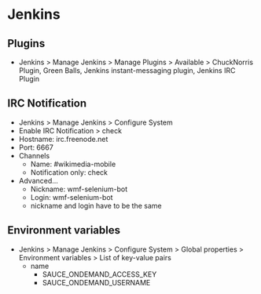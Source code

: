 # Jenkins

## Plugins

- Jenkins > Manage Jenkins > Manage Plugins > Available > ChuckNorris Plugin, Green Balls, Jenkins instant-messaging plugin, Jenkins IRC Plugin

## IRC Notification

- Jenkins > Manage Jenkins > Configure System
- Enable IRC Notification > check
- Hostname: irc.freenode.net
- Port: 6667
- Channels
  - Name: #wikimedia-mobile
  - Notification only: check
- Advanced...
  - Nickname: wmf-selenium-bot
  - Login: wmf-selenium-bot
  - nickname and login have to be the same

## Environment variables

- Jenkins > Manage Jenkins > Configure System > Global properties > Environment variables > List of key-value pairs
  - name
    - SAUCE_ONDEMAND_ACCESS_KEY
    - SAUCE_ONDEMAND_USERNAME
